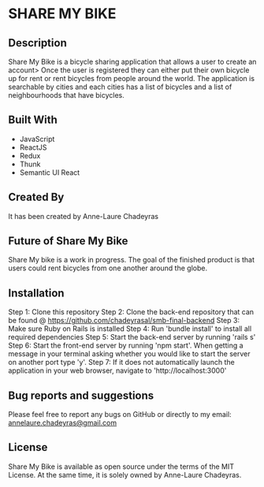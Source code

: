 # SHARE MY BIKE

## Description
Share My Bike is a bicycle sharing application that allows a user to create an account> Once the user is registered they can either put their own bicycle up for rent or rent bicycles from people around the world. The application is searchable by cities and each cities has a list of bicycles and a list of neighbourhoods that have bicycles.

## Built With
- JavaScript
- ReactJS
- Redux
- Thunk
- Semantic UI React

## Created By
It has been created by Anne-Laure Chadeyras

## Future of Share My Bike
Share My bike is a work in progress. The goal of the finished product is that users could rent bicycles from one another around the globe.

## Installation
Step 1: Clone this repository
Step 2: Clone the back-end repository that can be found @ https://github.com/chadeyrasal/smb-final-backend
Step 3: Make sure Ruby on Rails is installed
Step 4: Run 'bundle install' to install all required dependencies
Step 5: Start the back-end server by running 'rails s'
Step 6: Start the front-end server by running 'npm start'. When getting a message in your terminal asking whether you would like to start the server on another port type 'y'.
Step 7: If it does not automatically launch the application in your web browser, navigate to 'http://localhost:3000'

## Bug reports and suggestions
Please feel free to report any bugs on GitHub or directly to my email: annelaure.chadeyras@gmail.com

## License
Share My Bike is available as open source under the terms of the MIT License. At the same time, it is solely owned by Anne-Laure Chadeyras.
